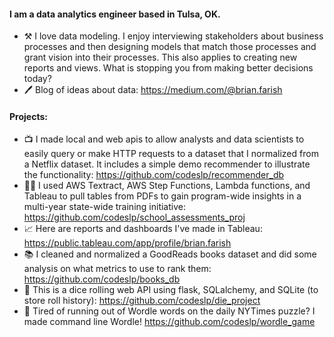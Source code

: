 #### I am a data analytics engineer based in Tulsa, OK.

- ⚒️ I love data modeling. I enjoy interviewing stakeholders about business processes and then designing models that match those processes and grant vision into their processes. This also applies to creating new reports and views. What is stopping you from making better decisions today?
- 🖊️ Blog of ideas about data:  https://medium.com/@brian.farish

#### Projects:
- 📺 I made local and web apis to allow analysts and data scientists to easily query or make HTTP requests to a dataset that I normalized from a Netflix dataset. It includes a simple demo recommender to illustrate the functionality: https://github.com/codeslp/recommender_db
- 🧑‍🍳 I used AWS Textract, AWS Step Functions, Lambda functions, and Tableau to pull tables from PDFs to gain program-wide insights in a multi-year state-wide training initiative: https://github.com/codeslp/school_assessments_proj
- 📈 Here are reports and dashboards I've made in Tableau:  https://public.tableau.com/app/profile/brian.farish
- 📚 I cleaned and normalized a GoodReads books dataset and did some analysis on what metrics to use to rank them: https://github.com/codeslp/books_db
- 🎲 This is a dice rolling web API using flask, SQLalchemy, and SQLite (to store roll history):
https://github.com/codeslp/die_project
- 🧩 Tired of running out of Wordle words on the daily NYTimes puzzle? I made command line Wordle! https://github.com/codeslp/wordle_game
